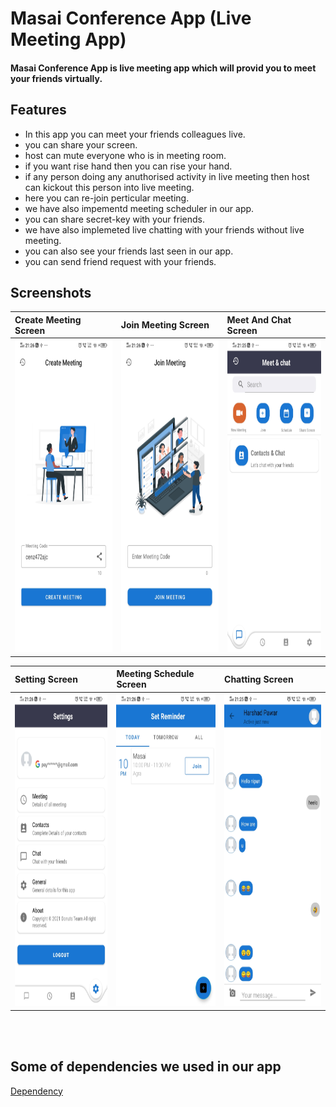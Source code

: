 # Masai Conference App (Live Meeting App)

#### Masai Conference App is live meeting app which will provid you to meet your friends virtually. 

## Features
* In this app you can meet your friends colleagues live.
* you can share your screen.
* host can mute everyone who is in meeting room.
* if you want rise hand then you can rise your hand.
* if any person doing any anuthorised activity in live meeting then host can kickout this person into live meeting.
* here you can re-join perticular meeting.
* we have also impementd meeting scheduler in our app.
* you can share secret-key with your friends.
* we have also implemeted live chatting with your friends without live meeting.
* you can also see your friends last seen in our app.
* you can send friend request with your friends.


## Screenshots

|**Create Meeting Screen**|**Join Meeting Screen**|**Meet And Chat Screen**|
|:---|:--|:--|
|<img src=https://github.com/lucifernipun22/ZoomProject/blob/main/MasaiConference/app/src/main/res/screenshot/createMeeting.jpeg height="500px" width="350px"/>|<img src=https://github.com/lucifernipun22/ZoomProject/blob/main/MasaiConference/app/src/main/res/screenshot/joinMeeting.jpeg height="500px" width="350px"/>|<img src=https://github.com/lucifernipun22/ZoomProject/blob/main/MasaiConference/app/src/main/res/screenshot/Meet%26Chat.jpeg height="500px" width="350px"/>

|**Setting Screen**|**Meeting Schedule Screen**|**Chatting Screen**|
|:--|:--|:--|
|<img src=https://github.com/lucifernipun22/ZoomProject/blob/main/MasaiConference/app/src/main/res/screenshot/setting.jpeg height="500px" width="350px"/>|<img src=https://github.com/lucifernipun22/ZoomProject/blob/main/MasaiConference/app/src/main/res/screenshot/meetingschedule.jpeg height="500px" width="350px"/>|<img src=https://github.com/lucifernipun22/ZoomProject/blob/main/MasaiConference/app/src/main/res/screenshot/chatting.jpeg height="500px" width="350px"/>
<br/><br/>
## Some of dependencies we used in our app 

[Dependency](https://github.com/lucifernipun22/ZoomProject/blob/main/MasaiConference/app/build.gradle)


<!--#Dependency 

## Technologies
* Java
* Kotlin
* Alert Dialog
* Intent
* Recycle View
* Room Database
* WebView
* firebase
* jitsi

dependencies {

    androidTestImplementation 'androidx.test.espresso:espresso-core:3.3.0'
    implementation 'com.github.bumptech.glide:glide:4.11.0'
    annotationProcessor 'com.github.bumptech.glide:compiler:4.11.0'
    implementation 'com.github.swapnil1104:OtpEditText:1.0.2-rc'
    implementation 'com.github.aabhasr1:OtpView:v1.1.2'
    implementation 'com.google.android.material:material:1.0.0'
    implementation 'com.github.ybq:Android-SpinKit:1.4.0'

}

#Screenshots

![mydigital(2)](https://miro.medium.com/max/418/1*FB-u1A79smTlReyEobUMHQ.jpeg);
![test1](https://miro.medium.com/max/418/1*SPmvr7NmA__BB2YdLOJgzg.jpeg);
![test1](https://miro.medium.com/max/418/1*rJT7_0K5eGB_t0AewZJA2g.jpeg)
![test1](https://miro.medium.com/max/418/1*EEMNorsZMNg8CX04Twxfug.jpeg);


#Uses To Build Project

Animation in Splash Screen.

Password Toggle.

WebView to Login With Facebook or Google.

Glide.

SavedInstance.

Alert Dialog.

Recycle View.

Fragments.

<!--# Music Player App

###### Music Player application contains a list of songs.

## Technologies
* Java
* Services
* Content Provider

## Features

* The Music Player app displays a list of songs. With the help of Content Provider, all the songs from mobile device are provided to this music player app.
* The app allows you to Play, Pause and Stop songs with the help of Services.
* This app also provides the feature to shuffle and repeat songs.
* As per the requirement, the songs from the app can be deleted.

## Screenshots and description

After opening the application, you will find the welcome screen that stays in for 2 seconds. Afer that you can see the main home screen of the application. It displays the songs
from mobile device using content provider. 

It consists of 4 fragments namely, "Home", "Songs", "Albums" and "Artists". It also contains a search view and menu button at the top right corner of the screen.

|**Welcome screen**|**Main Home screen**|
|:---|:--|
|<img src=images/music_splash.jpeg height="500px" width="450px"/>|<img src=images/music_home.jpeg height="500px"/>|

<br/><br/>

The Home, Songs, Albums and Artists fragments contains its respective contents which is that the Home fragments displays all the songs present in the device. The Albums displays the list of all songs as per the albums name and the Artists fragment displays the songs based on the list of artists' name.

|**Albums screen**|**Artists screen**|
|:---|:--|
|<img src=images/music_album.jpeg height="500px"/>|<img src=images/music_artists.jpeg height="500px"/>|

<br/> <br/>

The Songs fragment displays the list of all the songs with the song name. On click of the song, its respective Music Play screen appears and the service starts so song starts playing. 

Using Services, user can play, pause & stop the song on click of play button. It provides the feature to shuffle the songs in the device and play it and if the user wants a song to play on repeat mode, user can click on repeat song option. It also consists of seek bar and it displays the duration of the current playing song. 

|**SongsList screen**|**Music Play screen**|
|:---|:--|
|<img src=images/music_song_list.jpeg height="500px"/>|<img src=images/music_song_play.jpeg height="500px"/>|

<br/> <br/>

The user can search the songs as per their choice with the help of seach view option. The list of songs are filtered according to the search input. 
The songs can be sorted based on the songs alphabets, date and size. It also provides the options to delete the song from the device. If the user wants to do it, they can click on the menu option at the end of the song and delete it.

|**Search view**|**Sort songs**|**Delete songs**|
|:---|:--|:--|
|<img src=images/music_search.jpeg height="500px"/>|<img src=images/music_sort.jpeg height="500px"/>|<img src=images/music_delete.jpeg height="500px"/>-->
